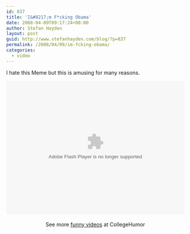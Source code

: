```yaml
---
id: 837
title: 'I&#8217;m F*cking Obama'
date: 2008-04-09T09:17:24+00:00
author: Stefan Hayden
layout: post
guid: http://www.stefanhayden.com/blog/?p=837
permalink: /2008/04/09/im-fcking-obama/
categories:
  - video
---
```

I hate this Meme but this is amusing for many reasons.

<object type="application/x-shockwave-flash" data="http://www.collegehumor.com/moogaloop/moogaloop.swf?clip_id=1809483&fullscreen=1" width="480" height="360" ><param name="allowfullscreen" value="true" /><param name="movie" quality="best" value="http://www.collegehumor.com/moogaloop/moogaloop.swf?clip_id=1809483&fullscreen=1" /></object><div style="padding:5px 0; text-align:center; width:480px;">See more <a href="http://www.collegehumor.com/videos">funny videos</a> at CollegeHumor</div>